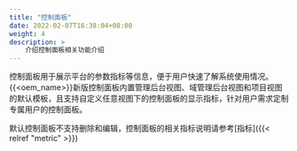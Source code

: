 ```yaml
---
title: "控制面板"
date: 2022-02-07T16:38:04+08:00
weight: 4
description: >
    介绍控制面板相关功能介绍
---
```


控制面板用于展示平台的参数指标等信息，便于用户快速了解系统使用情况。{{<oem_name>}}新版控制面板内置管理后台视图、域管理后台视图和项目视图的默认模板，且支持自定义任意视图下的控制面板的显示指标，针对用户需求定制专属用户的控制面板。

默认控制面板不支持删除和编辑，控制面板的相关指标说明请参考[指标]({{< relref "metric" >}})